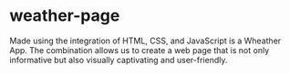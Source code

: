 # weather-page

Made using the integration of HTML, CSS, and JavaScript is a Wheather App. The combination allows us to create a web page that is not only informative but also visually captivating and user-friendly.
